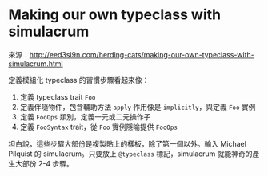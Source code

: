 # Making our own typeclass with simulacrum

來源：http://eed3si9n.com/herding-cats/making-our-own-typeclass-with-simulacrum.html


定義模組化 typeclass 的習慣步驟看起來像：

1. 定義 typeclass trait `Foo`
2. 定義伴隨物件，包含輔助方法 `apply` 作用像是 `implicitly`，與定義 `Foo` 實例
3. 定義 `FooOps` 類別，定義一元或二元操作子
4. 定義 `FooSyntax` trait，從 `Foo` 實例隱喻提供 `FooOps`

坦白說，這些步驟大部份是複製貼上的樣板，除了第一個以外。輸入 Michael Pilquist 的 simulacrum。只要放上 `@typeclass` 標記，simulacrum 就能神奇的產生大部份 2-4 步驟。
